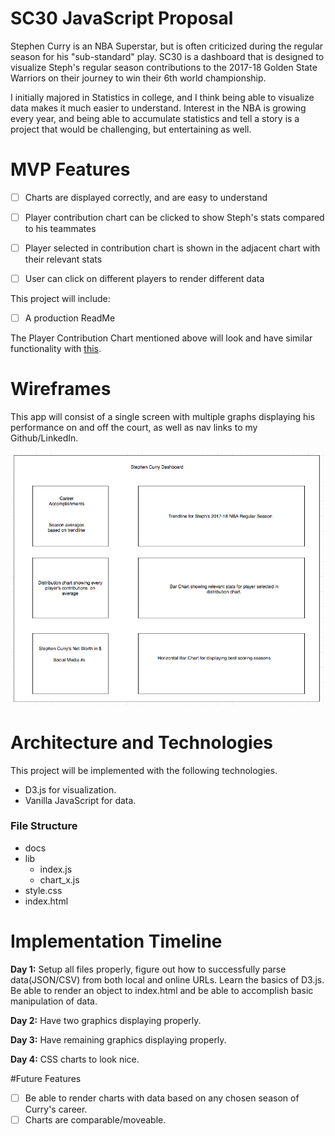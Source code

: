 # SC30 JavaScript Proposal

Stephen Curry is an NBA Superstar, but is often criticized during the regular season for his "sub-standard" play. SC30 is a dashboard that is designed to visualize Steph's regular season contributions to the 2017-18 Golden State Warriors on their journey to win their 6th world championship.

I initially majored in Statistics in college, and I think being able to visualize data makes it much easier to understand. Interest in the NBA is growing every year, and being able to accumulate statistics and tell a story is a project that would be challenging, but entertaining as well.

# MVP Features

- [ ] Charts are displayed correctly, and are easy to understand
- [ ] Player contribution chart can be clicked to show Steph's stats compared to his teammates
- [ ] Player selected in contribution chart is shown in the adjacent chart with their relevant stats
- [ ] User can click on different players to render different data


This project will include:

- [ ] A production ReadMe

The Player Contribution Chart mentioned above will look and have similar functionality with [this](http://bl.ocks.org/diethardsteiner/3287802).  


# Wireframes

This app will consist of a single screen with multiple graphs displaying his performance on and off the court, as well as nav links to my Github/LinkedIn.

![SC30 Logo](/WireFrame1.png "Logo Title Text 1")


# Architecture and Technologies

This project will be implemented with the following technologies.

* D3.js for visualization.
* Vanilla JavaScript for data.

### File Structure

* docs
* lib
  * index.js
  * chart_x.js
* style.css
* index.html


# Implementation Timeline

<b>Day 1:</b> Setup all files properly, figure out how to successfully parse data(JSON/CSV) from both local and online URLs. Learn the basics of D3.js. Be able to render an object to index.html and be able to accomplish basic manipulation of data.

<b>Day 2:</b> Have two graphics displaying properly.

<b>Day 3:</b> Have remaining graphics displaying properly.

<b>Day 4:</b> CSS charts to look nice.

#Future Features

- [ ] Be able to render charts with data based on any chosen season of Curry's career.
- [ ] Charts are comparable/moveable.
